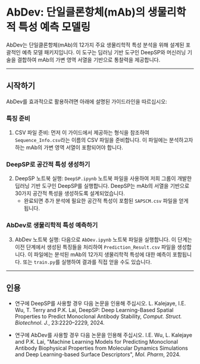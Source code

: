# AbDev: 단일클론항체(mAb)의 생물리학적 특성 예측 모델링

AbDev는 단일클론항체(mAb)의 12가지 주요 생물리학적 특성 분석을 위해 설계된 포괄적인 예측 모델 패키지입니다. 이 도구는 딥러닝 기반 도구인 DeepSP와 머신러닝 기술을 결합하여 mAb의 가변 영역 서열을 기반으로 통찰력을 제공합니다.

-----

## 시작하기

AbDev를 효과적으로 활용하려면 아래에 설명된 가이드라인을 따르십시오:

### 특징 준비

1.  CSV 파일 준비: 먼저 이 가이드에서 제공하는 형식을 참조하여 `Sequence_Info.csv`라는 이름의 CSV 파일을 준비합니다. 이 파일에는 분석하고자 하는 mAb의 가변 영역 서열이 포함되어야 합니다.

### DeepSP로 공간적 특성 생성하기

2.  DeepSP 노트북 실행: `DeepSP.ipynb` 노트북 파일을 사용하여 저희 그룹이 개발한 딥러닝 기반 도구인 DeepSP를 실행합니다. DeepSP는 mAb의 서열을 기반으로 30가지 공간적 특성을 생성하도록 설계되었습니다.
      * 완료되면 추가 분석에 필요한 공간적 특성이 포함된 `SAPSCM.csv` 파일을 얻게 됩니다.

### AbDev로 생물리학적 특성 예측하기

3.  AbDev 노트북 실행: 다음으로 `AbDev.ipynb` 노트북 파일을 실행합니다. 이 단계는 이전 단계에서 생성된 특징들을 처리하여 `Prediction_Result.csv` 파일을 생성합니다. 이 파일에는 분석된 mAb의 12가지 생물리학적 특성에 대한 예측이 포함됩니다. 또는 `train.py`를 실행하여 결과를 직접 얻을 수도 있습니다.

-----

## 인용

  * 연구에 DeepSP를 사용할 경우 다음 논문을 인용해 주십시오.
    L. Kalejaye, I.E. Wu, T. Terry and P.K. Lai, DeepSP: Deep Learning-Based Spatial Properties to Predict Monoclonal Antibody Stability, *Comput. Struct. Biotechnol. J.*, 23:2220–2229, 2024.
    
  * 연구에 AbDev를 사용할 경우 다음 논문을 인용해 주십시오.
    I.E. Wu, L. Kalejaye and P.K. Lai, "Machine Learning Models for Predicting Monoclonal Antibody Biophysical Properties from Molecular Dynamics Simulations and Deep Learning-based Surface Descriptors", *Mol. Pharm*, 2024.
    